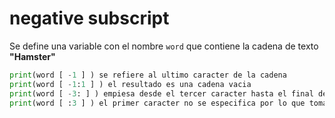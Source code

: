 # negative subscript
Se define una variable con el nombre `word` que contiene la cadena de texto __"Hamster"__
```python
print(word [ -1 ] ) se refiere al ultimo caracter de la cadena
print(word [ -1:1 ] ) el resultado es una cadena vacia
print(word [ -3: ] ) empiesa desde el tercer caracter hasta el final de la cadena ya que no se especifica donde acaba
print(word [ :3 ] ) el primer caracter no se especifica por lo que toma todos los caracteres hasta donde indica el numero 3
```
